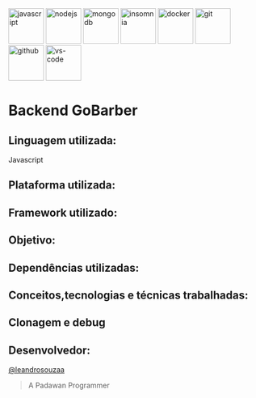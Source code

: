 <div>
  <a target="_blank" maring-right="10">
    <img height="70" src="https://i.postimg.cc/Hczvc0Tn/javascript.png" alt="javascript"/>
  </a>
  <a target="_blank">
    <img height="70" src="https://i.postimg.cc/PrrMbYVN/nodejs.png" alt="nodejs"/>
  </a>
  <a  target='_blank'>
    <img src='https://i.postimg.cc/FdVQRPjx/mongodb.png' height='70' alt='mongodb'/>
  </a>
  <a target='_blank'>
    <img  height="70" src='https://i.postimg.cc/T1MqQ19C/insomnia.png'alt='insomnia'/>
  </a>
  <a target='_blank'>
    <img src='https://i.postimg.cc/18Tycw05/docker.png' height='70' alt='docker'/>
  </a>
  <a target="_blank">
    <img height="70" src="https://i.postimg.cc/6yr2dMDM/git.png" alt="git"/>
  </a>
  <a target="_blank">
    <img  height="70" src="https://i.postimg.cc/Yv8vPh2g/github.png" alt="github"/>
  </a>
  <a target="_blank">
    <img height="70" src="https://i.postimg.cc/qtRNH4gF/vs-code.png" alt="vs-code"/>
  </a>

</div>

# Backend GoBarber


## Linguagem utilizada:
   Javascript

## Plataforma utilizada:


## Framework utilizado:


## Objetivo:



## Dependências utilizadas:

## Conceitos,tecnologias e técnicas trabalhadas:


## Clonagem e debug


## Desenvolvedor:
  [@leandrosouzaa](https://github.com/leandrosouzaa)
  >A Padawan Programmer

